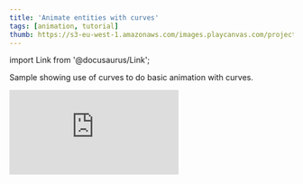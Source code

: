 ```yaml
---
title: 'Animate entities with curves'
tags: [animation, tutorial]
thumb: https://s3-eu-west-1.amazonaws.com/images.playcanvas.com/projects/12/438191/53A10A-image-75.jpg
---
```


import Link from '@docusaurus/Link';

Sample showing use of curves to do basic animation with curves.

<div className="iframe-container">
    <iframe loading="lazy" src="https://playcanv.as/p/cp3OGFrJ/" title="Animate entities with curves" webkitallowfullscreen="true" mozallowfullscreen="true" allow="autoplay" allowfullscreen="true" allowvr="" scrolling="no" frameborder="0" />
</div>

<Link to='https://playcanvas.com/project/438191/'>Open Project ↗</Link>
